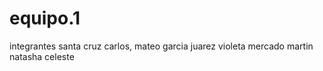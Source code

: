 # equipo.1 
integrantes
santa cruz carlos,
mateo garcia juarez 
 violeta mercado
martin natasha celeste
